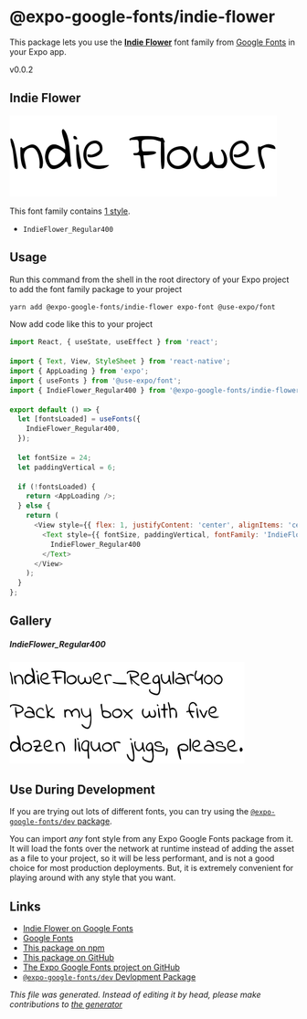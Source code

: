# @expo-google-fonts/indie-flower

This package lets you use the [**Indie Flower**](https://fonts.google.com/specimen/Indie+Flower) font family from [Google Fonts](https://fonts.google.com/) in your Expo app.

v0.0.2

## Indie Flower

![Indie Flower](./font-family.png)

This font family contains [1 style](#gallery).

- `IndieFlower_Regular400`

## Usage

Run this command from the shell in the root directory of your Expo project to add the font family package to your project
```sh
yarn add @expo-google-fonts/indie-flower expo-font @use-expo/font
```

Now add code like this to your project
```js
import React, { useState, useEffect } from 'react';

import { Text, View, StyleSheet } from 'react-native';
import { AppLoading } from 'expo';
import { useFonts } from '@use-expo/font';
import { IndieFlower_Regular400 } from '@expo-google-fonts/indie-flower';

export default () => {
  let [fontsLoaded] = useFonts({
    IndieFlower_Regular400,
  });

  let fontSize = 24;
  let paddingVertical = 6;

  if (!fontsLoaded) {
    return <AppLoading />;
  } else {
    return (
      <View style={{ flex: 1, justifyContent: 'center', alignItems: 'center' }}>
        <Text style={{ fontSize, paddingVertical, fontFamily: 'IndieFlower_Regular400' }}>
          IndieFlower_Regular400
        </Text>
      </View>
    );
  }
};

```

## Gallery

##### IndieFlower_Regular400
![IndieFlower_Regular400](./61c24604992861512306296260abd7382a4e89dbe2d6e0d5ba3dbd1a15b95ff4.ttf.png)


## Use During Development

If you are trying out lots of different fonts, you can try using the [`@expo-google-fonts/dev` package](https://www.npmjs.com/package/@expo-google-fonts/dev).

You can import *any* font style from any Expo Google Fonts package from it. It will load the fonts
over the network at runtime instead of adding the asset as a file to your project, so it will be 
less performant, and is not a good choice for most production deployments. But, it is extremely convenient
for playing around with any style that you want.

## Links

- [Indie Flower on Google Fonts](https://fonts.google.com/specimen/Indie+Flower)
- [Google Fonts](https://fonts.google.com/)
- [This package on npm](https://www.npmjs.com/package/@expo-google-fonts/indie-flower)
- [This package on GitHub](https://github.com/expo/google-fonts/tree/master/font-packages/indie-flower)
- [The Expo Google Fonts project on GitHub](https://github.com/expo/google-fonts)
- [`@expo-google-fonts/dev` Devlopment Package](https://github.com/expo/google-fonts/tree/master/font-packages/dev)


*This file was generated. Instead of editing it by head, please make contributions to [the generator](https://github.com/expo/google-fonts/tree/master/packages/generator)*
